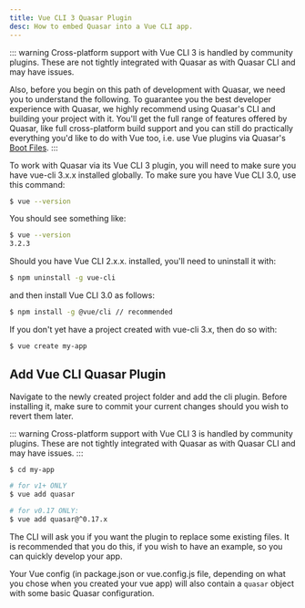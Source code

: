 ```yaml
---
title: Vue CLI 3 Quasar Plugin
desc: How to embed Quasar into a Vue CLI app.
---
```


::: warning
Cross-platform support with Vue CLI 3 is handled by community plugins. These are not tightly integrated with Quasar as with Quasar CLI and may have issues.

Also, before you begin on this path of development with Quasar, we need you to understand the following. To guarantee you the best developer experience with Quasar, we highly recommend using Quasar's CLI and building your project with it. You'll get the full range of features offered by Quasar, like full cross-platform build support and you can still do practically everything you'd like to do with Vue too, i.e. use Vue plugins via Quasar's [Boot Files](/quasar-cli/cli-documentation/boot-files#Anatomy-of-an-boot-file).
:::

To work with Quasar via its Vue CLI 3 plugin, you will need to make sure you have vue-cli 3.x.x installed globally. To make sure you have Vue CLI 3.0, use this command:

```bash
$ vue --version
```

You should see something like:

```bash
$ vue --version
3.2.3
```

Should you have Vue CLI 2.x.x. installed, you'll need to uninstall it with:

```bash
$ npm uninstall -g vue-cli
```
and then install Vue CLI 3.0 as follows:

```bash
$ npm install -g @vue/cli // recommended
```

If you don't yet have a project created with vue-cli 3.x, then do so with:

```bash
$ vue create my-app
```

## Add Vue CLI Quasar Plugin
Navigate to the newly created project folder and add the cli plugin. Before installing it, make sure to commit your current changes should you wish to revert them later.

::: warning
Cross-platform support with Vue CLI 3 is handled by community plugins. These are not tightly integrated with Quasar as with Quasar CLI and may have issues.
:::

```bash
$ cd my-app

# for v1+ ONLY
$ vue add quasar

# for v0.17 ONLY:
$ vue add quasar@^0.17.x
```

The CLI will ask you if you want the plugin to replace some existing files. It is recommended that you do this, if you wish to have an example, so you can quickly develop your app.

Your Vue config (in package.json or vue.config.js file, depending on what you chose when you created your vue app) will also contain a `quasar` object with some basic Quasar configuration.
